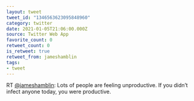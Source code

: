```yaml
---
layout: tweet
tweet_id: "1346563623095848960"
category: twitter
date: 2021-01-05T21:06:00.000Z
source: Twitter Web App
favorite_count: 0
retweet_count: 0
is_retweet: true
retweet_from: jameshamblin
tags:
- tweet
---
```


RT [@jameshamblin](https://twitter.com/@jameshamblin): Lots of people are feeling unproductive. If you didn’t infect anyone today, you were productive.
